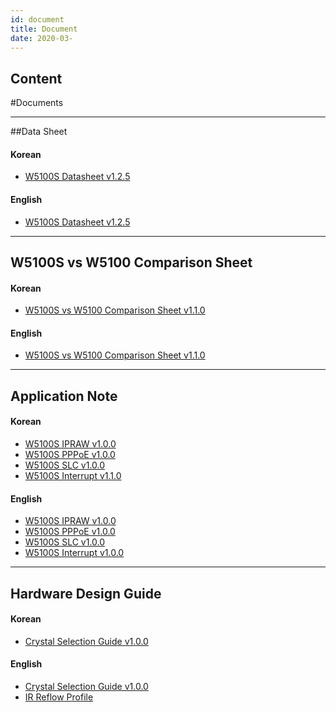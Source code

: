 ```yaml
---
id: document
title: Document
date: 2020-03-
---
```



## Content

#Documents

----


##Data Sheet
#### Korean
 * [W5100S Datasheet v1.2.5](https://wizwiki.net/wiki/lib/exe/fetch.php?media=products:w5100s:w5100s_ds_v125k.pdf)
#### English
 * [W5100S Datasheet v1.2.5](https://wizwiki.net/wiki/lib/exe/fetch.php?media=products:w5100s:w5100s_ds_v125e.pdf)


----

## W5100S vs W5100 Comparison Sheet
#### Korean
 * [W5100S vs W5100 Comparison Sheet v1.1.0](https://wizwiki.net/wiki/lib/exe/fetch.php?media=products:w5100s:application:w5100svsw5100_cs_v110k.pdf)

#### English
 * [W5100S vs W5100 Comparison Sheet v1.1.0](https://wizwiki.net/wiki/lib/exe/fetch.php?media=products:w5100s:application:w5100svsw5100_cs_v110e.pdf)


----

## Application Note
#### Korean
 * [W5100S IPRAW v1.0.0](https://wizwiki.net/wiki/lib/exe/fetch.php?media=products:w5100s:application:w5100s_an_ipraw_v100k.pdf)
 * [W5100S PPPoE v1.0.0](https://wizwiki.net/wiki/lib/exe/fetch.php?media=products:w5100s:application:w5100s_an_pppoe_v100k.pdf)
 * [W5100S SLC v1.0.0](https://wizwiki.net/wiki/lib/exe/fetch.php?media=products:w5100s:application:w5100s_an_slc_v100k.pdf)
 * [W5100S Interrupt v1.1.0](https://wizwiki.net/wiki/lib/exe/fetch.php?media=products:w5100s:application:w5100s_an_interrupt_v110k.pdf)

#### English
 * [W5100S IPRAW v1.0.0](https://wizwiki.net/wiki/lib/exe/fetch.php?media=products:w5100s:application:w5100s_an_ipraw_v100e.pdf)
 * [W5100S PPPoE v1.0.0](https://wizwiki.net/wiki/lib/exe/fetch.php?media=products:w5100s:application:w5100s_an_pppoe_v100e.pdf)
 * [W5100S SLC v1.0.0](https://wizwiki.net/wiki/lib/exe/fetch.php?media=products:w5100s:application:w5100s_an_slc_v100e.pdf)
 * [W5100S Interrupt v1.0.0](https://wizwiki.net/wiki/lib/exe/fetch.php?media=products:w5100s:application:w5100s_an_interrupt_v100e.pdf)


----

## Hardware Design Guide
#### Korean
 * [Crystal Selection Guide v1.0.0](https://wizwiki.net/wiki/lib/exe/fetch.php?media=products:w5100s:w5100s_crystal_selection_guide_v100k.pdf)

#### English
 * [Crystal Selection Guide v1.0.0](https://wizwiki.net/wiki/lib/exe/fetch.php?media=products:w5100s:w5100s_crystal_selection_guide_v100e.pdf)
 * [IR Reflow Profile]()
